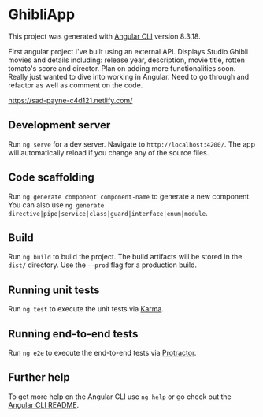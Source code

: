 # GhibliApp

This project was generated with [Angular CLI](https://github.com/angular/angular-cli) version 8.3.18.

First angular project I've built using an external API. Displays Studio Ghibli movies and details including: release year, description,  movie title, rotten tomato's score and director. Plan on adding more functionalities soon. Really just wanted to dive into working in Angular. Need to go through and refactor as well as comment on the code. 

https://sad-payne-c4d121.netlify.com/

## Development server

Run `ng serve` for a dev server. Navigate to `http://localhost:4200/`. The app will automatically reload if you change any of the source files.

## Code scaffolding

Run `ng generate component component-name` to generate a new component. You can also use `ng generate directive|pipe|service|class|guard|interface|enum|module`.

## Build

Run `ng build` to build the project. The build artifacts will be stored in the `dist/` directory. Use the `--prod` flag for a production build.

## Running unit tests

Run `ng test` to execute the unit tests via [Karma](https://karma-runner.github.io).

## Running end-to-end tests

Run `ng e2e` to execute the end-to-end tests via [Protractor](http://www.protractortest.org/).

## Further help

To get more help on the Angular CLI use `ng help` or go check out the [Angular CLI README](https://github.com/angular/angular-cli/blob/master/README.md).
